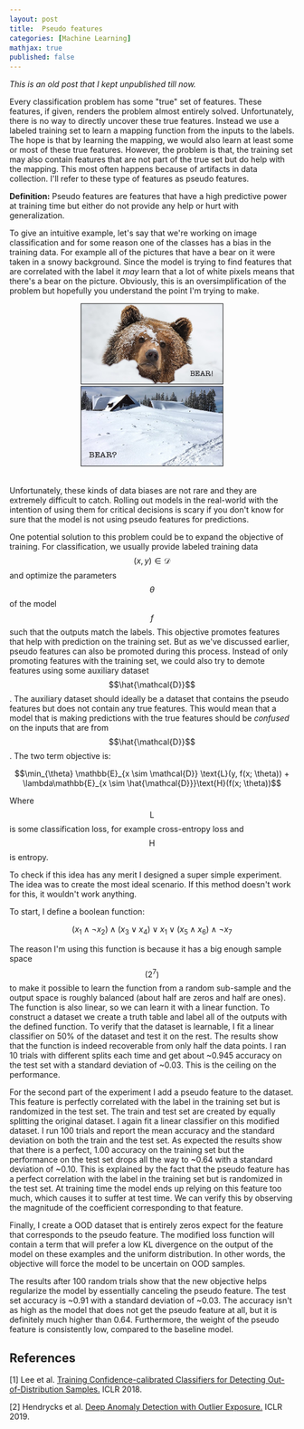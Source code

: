 ```yaml
---
layout: post
title:  Pseudo features
categories: [Machine Learning]
mathjax: true
published: false
---
```

*This is an old post that I kept unpublished till now.*

Every classification problem has some "true" set of features. These features, if given, renders the problem almost entirely solved. Unfortunately,  there is no way to directly uncover these true features. Instead we use a labeled training set to learn a mapping function from the inputs to the labels. The hope is that by learning the mapping, we would also learn at least some or most of these true features. However, the problem is that, the training set may also contain features that are not part of the true set but do help with the mapping. This most often happens because of artifacts in data collection. I'll refer to these type of features as pseudo features.

<!-- more -->

**Definition:** Pseudo features are features that have a high predictive power at training time but either do not provide any help or hurt with generalization.

To give an intuitive example, let's say that we're working on image classification and for some reason one of the classes has a bias in the training data. For example all of the pictures that have a bear on it were taken in a snowy background. Since the model is trying to find features that are correlated with the label it *may* learn that a lot of white pixels means that there's a bear on the picture. Obviously, this is an oversimplification of the problem but hopefully you understand the point I'm trying to make.
<br>
<center>
<tr>
<td> <img src="/images/snow_bear.jpg" alt="Bear" style="width: 250px" border="1"/> </td>
<td> <img src="/images/snow_no_bear.jpg" alt="No Bear" style="width: 250px" border="1"/> </td>
</tr>
</center>
<br>

Unfortunately, these kinds of data biases are not rare and they are extremely difficult to catch. Rolling out models in the real-world with the intention of using them for critical decisions is scary if you don't know for sure that the model is not using pseudo features for predictions.

One potential solution to this problem could be to expand the objective of training. For classification, we usually provide labeled training data $$(x, y) \in \mathcal{D}$$ and optimize the parameters $$\theta$$ of the model $$f$$ such that the outputs match the labels. This objective promotes features that help with prediction on the training set. But as we've discussed earlier, pseudo features can also be promoted during this process. Instead of only promoting features with the training set, we could also try to demote features using some auxiliary dataset $$\hat{\mathcal{D}}$$. The auxiliary dataset should ideally be a dataset that contains the pseudo features but does not contain any true features. This would mean that a model that is making predictions with the true features should be *confused* on the inputs that are from $$\hat{\mathcal{D}}$$. The two term objective is:

$$\min_{\theta} \mathbb{E}_{x \sim \mathcal{D}} \text{L}(y, f(x; \theta)) + \lambda\mathbb{E}_{x \sim \hat{\mathcal{D}}}\text{H}(f(x; \theta))$$

Where $$\text{L}$$ is some classification loss, for example cross-entropy loss and $$\text{H}$$ is entropy.


<!-- Let's call these instances $$D_{in}$$, for every instance $$x_i \in D_{in}$$, we have a corresponding class label $$y_i \in Y$$. But we also have access to $$D_{out}$$, a set that contains items that are not part of $$D_{in}$$. For example if our task is 3 way document classification with the categories sports, politics and finance. The everything else could be documents about entertainment, fashion, high tech etc. Or we could expand the definition even more and include everything in the universe that is not $$D_{in}$$. We could use the instances in $$D_{out}$$ to push the model to be uncertain on those examples. Which intuitively makes sense, if a model is trained to recognize hand-written digits and we show it a picture of the letter "A", the desired output of the classifier should be maximum uncertainty over the output choices (digits from 0 to 9). -->

<!-- This objective has come up in recent years in the context of OOD detection [[1]](#1)[[2]](#2). They use $$D_{out}$$ to supervise the model on detecting OOD samples. And they have shown this method to be successful at that. But I think there is potential for another outcome. Going back to our example with the bear, What if we expose the model to images that have a snowy background but do not have an object of our class in the image. We then push the model to be uncertain on those images. The model would (hopefully) learn that white pixels $$\neq$$ bear and that it needs to 'pick up' other features to be able to classify the pictures with a bear on it. In other words, OOD data can potentially lead to a more robust solution by discarding the pseudo features. But we need to slightly change what we call $$D_{out}$$, it need not be OOD. Furthermore, not every OOD instance belongs to $$D_{out}$$. A more accurate description of the samples that we seek is out-of-concept (OOC) instances. The same concept (images of bears) can have different distributions depending on how the data was collected. We care about the concept of interest not being present in $$D_{out}$$. -->

<!-- Caveat: robustness is hard to measure if the test set also contains the pseudo features. -->

To check if this idea has any merit I designed a super simple experiment. The idea was to create the most ideal scenario. If this method doesn't work for this, it wouldn't work anything.

To start, I define a boolean function:

$$(x_1 \land \neg x_2) \land (x_3 \lor x_4) \lor x_1 \lor (x_5 \land x_6) \land \neg x_7$$

The reason I'm using this function is because it has a big enough sample space $$(2^7)$$ to make it possible to learn the function from a random sub-sample and the output space is roughly balanced (about half are zeros and half are ones). The function is also linear, so we can learn it with a linear function. To construct a dataset we create a truth table and label all of the outputs with the defined function. To verify that the dataset is learnable, I fit a linear classifier on 50% of the dataset and test it on the rest. The results show that the function is indeed recoverable from only half the data points. I ran 10 trials with different splits each time and get about ~0.945 accuracy on the test set with a standard deviation of ~0.03. This is the ceiling on the performance.

For the second part of the experiment I add a pseudo feature to the dataset. This feature is perfectly correlated with the label in the training set but is randomized in the test set. The train and test set are created by equally splitting the original dataset. I again fit a linear classifier on this modified dataset. I run 100 trials and report the mean accuracy and the standard deviation on both the train and the test set. As expected the results show that there is a perfect, 1.00 accuracy on the training set but the performance on the test set drops all the way to ~0.64 with a standard deviation of ~0.10. This is explained by the fact that the pseudo feature has a perfect correlation with the label in the training set but is randomized in the test set. At training time the model ends up relying on this feature too much, which causes it to suffer at test time. We can verify this by observing the magnitude of the coefficient corresponding to that feature.

Finally, I create a OOD dataset that is entirely zeros expect for the feature that corresponds to the pseudo feature. The modified loss function will contain a term that will prefer a low KL divergence on the output of the model on these examples and the uniform distribution. In other words, the objective will force the model to be uncertain on OOD samples.

The results after 100 random trials show that the new objective helps regularize the model by essentially canceling the pseudo feature. The test set accuracy is ~0.91 with a standard deviation of ~0.03. The accuracy isn't as high as the model that does not get the pseudo feature at all, but it is definitely much higher than 0.64. Furthermore, the weight of the pseudo feature is consistently low, compared to the baseline model.

## References
<a id="1">[1]</a>
Lee et al.
[Training Confidence-calibrated Classifiers for Detecting Out-of-Distribution Samples.](https://arxiv.org/pdf/1711.09325.pdf)
ICLR 2018.

<a id="2">[2]</a>
Hendrycks et al.
[Deep Anomaly Detection with Outlier Exposure.](https://arxiv.org/pdf/1812.04606.pdf)
ICLR 2019.
